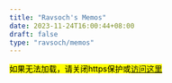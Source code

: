 ```yaml
---
title: "Ravsoch's Memos"
date: 2023-11-24T16:00:44+08:00
draft: false
type: "ravsoch/memos"
---
```

<mark>如果无法加载，请关闭https保护或[访问这里](http://121.40.130.165:5230/u/Ravsoch)</mark>
<div id="memos" class="memos">
</div>